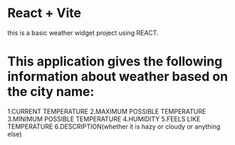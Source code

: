 # React + Vite
this is a basic weather widget project using REACT.
# This application gives the following information about weather based on the city name:
1.CURRENT TEMPERATURE
2.MAXIMUM POSSIBLE TEMPERATURE
3.MINIMUM POSSIBLE TEMPERATURE
4.HUMIDITY
5.FEELS LIKE TEMPERATURE
6.DESCRIPTION(whether it is hazy or cloudy or anything else)
